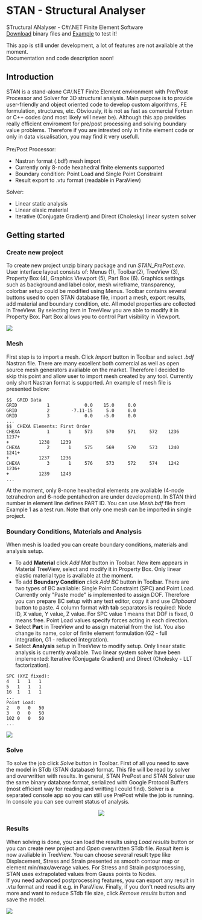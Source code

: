 # STAN - Structural Analyser
STructural ANalyser - C#/.NET Finite Element Software\
[Download](https://github.com/galuszkm/STAN/raw/main/bin/STAN_binary.zip) binary files and [Example](https://github.com/galuszkm/STAN/raw/main/examples/Example1.zip) to test it!

This app is still under development, a lot of features are not avaliable at the moment.\
Documentation and code description soon!

## Introduction
STAN is a stand-alone C#/.NET Finite Element environment with Pre/Post Processor and Solver for 3D structural analysis.
Main purpose is to provide user-friendly and object oriented code to develop custom algorithms, FE formulation, structures, etc.
Obviously, it is not as fast as comercial Fortran or C++ codes (and most likely will never be).
Although this app provides really efficient enviroment for pre/post processing and solving boundary value problems.
Therefore if you are intrested only in finite element code or only in data visualisation, you may find it very usefull.\
<br>Pre/Post Processor:</br>
  * Nastran format (.bdf) mesh import
  * Currently only 8-node hexahedral finite elements supported
  * Boundary condition: Point Load and Single Point Constraint
  * Result export to .vtu format (readable in ParaView)
  
Solver:
 * Linear static analysis
 * Linear elasic material
 * Iterative (Conjugate Gradient) and Direct (Cholesky) linear system solver

## Getting started
### Create new project
To create new project unzip binary package and run <em>STAN_PrePost.exe</em>. User interface layout consists of: Menus (1), Toolbar(2), TreeView (3), Property Box (4), Graphics Viewport (5), Part Box (6). Graphics settings such as background and label color, mesh wireframe, transparency, colorbar setup could be modified using Menus. Toolbar contains several buttons used to open STAN database file, import a mesh, export results, add material and boundary condition, etc. All model properties are collected in TreeView. By selecting item in TreeView you are able to modify it in Property Box. Part Box allows you to control Part visibility in Viewport.

<img src="https://github.com/galuszkm/STAN/blob/main/images/MainView.png">

### Mesh
First step is to import a mesh. Click <em>Import</em> button in Toolbar and select <em>.bdf</em> Nastran file.
There are many excellent both comercial as well as open source mesh generators avaliable on the market. Therefore I decided to skip this point and allow user to import mesh created by any tool. Currently only short Nastran format is supported. An example of mesh file is presented below:
```
$$  GRID Data
GRID           1             0.0    15.0     0.0
GRID           2        -7.11-15     5.0     0.0
GRID           3             0.0    -5.0     0.0
...
$$  CHEXA Elements: First Order
CHEXA          1       1     573     570     571     572    1236    1237+       
+           1238    1239
CHEXA          2       1     575     569     570     573    1240    1241+       
+           1237    1236
CHEXA          3       1     576     573     572     574    1242    1236+       
+           1239    1243
...
```
At the moment, only 8-none hexahedral elements are avaliable (4-node tetrahedron and 6-node pentahedron are under development). In STAN third number in element line defines PART ID. You can use <em>Mesh.bdf</em> file from Example 1 as a test run. Note that only one mesh can be imported in single project. 

### Boundary Conditions, Materials and Analysis
When mesh is loaded you can create boundary conditions, materials and analysis setup.
 * To add <b>Material</b> click <em>Add Mat</em> button in Toolbar. New item appears in Material TreeView, select and modify it in Property Box. Only linear elastic material type is avaliable at the moment.
 * To add <b>Boundary Condition</b> click <em>Add BC</em> button in Toolbar. There are two types of BC avaliable: Single Point Constraint (SPC) and Point Load. Currently only "Paste mode" is implemented to assign DOF. Therefore you can prepare BC setup with any text editor, copy it and use <em>Clipboard</em> button to paste. 4 column format with <b>tab</b> separators is required: Node ID, X value, Y value, Z value. For SPC value 1 means that DOF is fixed, 0 means free. Point Load values specify forces acting in each direction.
 * Select <b>Part</b> in TreeView and to assign material from the list. You also change its name, color of finite element formulation (G2 - full integration, G1 - reduced integration).
 * Select <b>Analysis</b> setup in TreeView to modify setup. Only linear static analysis is currently avaliable. Two linear system solver have been implemented: Iterative (Conjugate Gradient) and Direct (Cholesky - LLT factorization).
```
SPC (XYZ fixed):
4	1	1	1
5	1	1	1
16	1	1	1
...
Point Load:
2	0	0	50
3	0	0	50
102	0	0	50
...
```
<img src="https://github.com/galuszkm/STAN/blob/main/images/Properties.png">
 
### Solve
To solve the job click <em>Solve</em> button in Toolbar. First of all you need to save the model in STdb (STAN database) format. This file will be read by solver and overwritten with results. In general, STAN PrePost and STAN Solver use the same binary database format, serialized with Google Protocol Buffers (most efficient way for reading and writting I could find). Solver is a separated console app so you can still use PrePost while the job is running. In console you can see current status of analysis.

<p align="center">
  <img src="https://github.com/galuszkm/STAN/blob/main/images/Solver.PNG">
</p>

### Results
When solving is done, you can load the results using <em>Load results</em> button or you can create new project and <em>Open</em> overwritten STdb file. <em>Result</em> item is now avaliable in TreeView. You can choose several result type like Displacement, Stress and Strain presented as smooth contour map or element min/max/average values. For Stress and Strain postprocessing, STAN uses extrapolated values from Gauss points to Nodes.\
If you need advanced postprocessing features, you can export any result in .vtu format and read it e.g. in ParaView. Finally, if you don't need results any more and want to reduce STdb file size, click <em>Remove results</em> button and save the model.

<img src="https://github.com/galuszkm/STAN/blob/main/images/Results.png">
